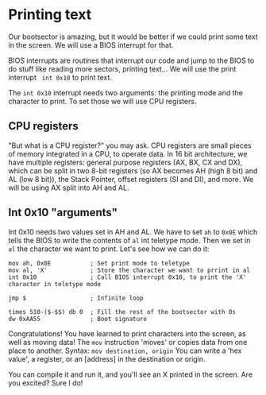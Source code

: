 # Printing text
Our bootsector is amazing, but it would be better if we could print some text in the screen. We will use a BIOS interrupt for that.

BIOS interrupts are routines that interrupt our code and jump to the BIOS to do stuff like reading more sectors, printing text... We will use the print interrupt `` int 0x10`` to print text.

The ``int 0x10`` interrupt needs two arguments: the printing mode and the character to print. To set those we will use CPU registers.

## CPU registers
"But what is a CPU register?" you may ask. CPU registers are small pieces of memory integrated in a CPU, to operate data. In 16 bit architecture, we have multiple registers: general purpose registers (AX, BX, CX and DX), which can be split in two 8-bit registers (so AX becomes AH (high 8 bit) and AL (low 8 bit)), the Stack Pointer, offset registers (SI and DI), and more. We will be using AX split into AH and AL.

## Int 0x10 "arguments"
Int 0x10 needs two values set in AH and AL. We have to set ``ah`` to ``0x0E`` which tells the BIOS to write the contents of ``al`` int teletype mode. Then we set in ``al`` the character we want to print.
Let's see how we can do it:

```
mov ah, 0x0E           ; Set print mode to teletype
mov al, 'X'            ; Store the character we want to prrint in al
int 0x10               ; Call BIOS interrupt 0x10, to print the 'X' character in teletype mode

jmp $                  ; Infinite loop

times 510-($-$$) db 0  ; Fill the rest of the bootsector with 0s
dw 0xAA55              ; Boot signature
```

Congratulations! You have learned to print characters into the screen, as well as moving data! The ``mov`` instruction 'moves' or copies data from one place to another.
Syntax: ``mov destination, origin``
You can write a 'hex value', a register, or an \[address] in the destination or origin.

You can compile it and run it, and you'll see an X printed in the screen. Are you excited? Sure I do!
